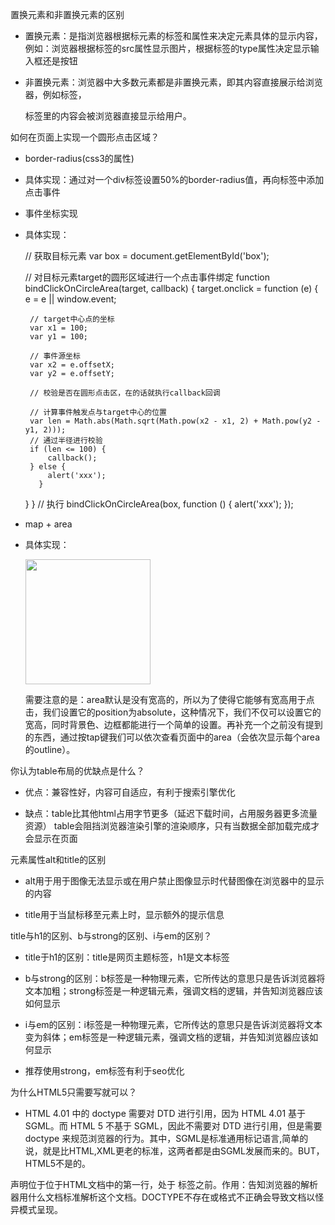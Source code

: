 置换元素和非置换元素的区别

- 置换元素：是指浏览器根据标元素的标签和属性来决定元素具体的显示内容，例如：浏览器根据标签的src属性显示图片，根据标签的type属性决定显示输入框还是按钮

- 非置换元素：浏览器中大多数元素都是非置换元素，即其内容直接展示给浏览器，例如<label>标签，<p>标签里的内容会被浏览器直接显示给用户。


如何在页面上实现一个圆形点击区域？

- border-radius(css3的属性)

 - 具体实现：通过对一个div标签设置50%的border-radius值，再向标签中添加点击事件

- 事件坐标实现

 - 具体实现：

    // 获取目标元素
    var box = document.getElementById('box');

    // 对目标元素target的圆形区域进行一个点击事件绑定
    function bindClickOnCircleArea(target, callback) {
      target.onclick = function (e) {
        e = e || window.event;

        // target中心点的坐标
        var x1 = 100;
        var y1 = 100;

        // 事件源坐标
        var x2 = e.offsetX;
        var y2 = e.offsetY;

        // 校验是否在圆形点击区，在的话就执行callback回调

        // 计算事件触发点与target中心的位置
        var len = Math.abs(Math.sqrt(Math.pow(x2 - x1, 2) + Math.pow(y2 - y1, 2)));
        // 通过半径进行校验
        if (len <= 100) {
            callback();
        } else {
            alert('xxx');
          }
      }
    }
    // 执行
    bindClickOnCircleArea(box, function () {
      alert('xxx');
    });

- map + area

 - 具体实现：

    <img src="../imgs/test.jpg" width="200" border="0" usemap="#Map" />
    <map name="Map" id="Map">
    <area shape="circle" coords="100,100,100" href="http://www.baidu.com" target="_blank" />
    </map>

    需要注意的是：area默认是没有宽高的，所以为了使得它能够有宽高用于点击，我们设置它的position为absolute，这种情况下，我们不仅可以设置它的宽高，同时背景色、边框都能进行一个简单的设置。再补充一个之前没有提到的东西，通过按tap键我们可以依次查看页面中的area（会依次显示每个area的outline）。

你认为table布局的优缺点是什么？

- 优点：兼容性好，内容可自适应，有利于搜索引擎优化

- 缺点：table比其他html占用字节更多（延迟下载时间，占用服务器更多流量资源）
        table会阻挡浏览器渲染引擎的渲染顺序，只有当数据全部加载完成才会显示在页面

元素属性alt和title的区别

- alt用于用于图像无法显示或在用户禁止图像显示时代替图像在浏览器中的显示的内容

- title用于当鼠标移至元素上时，显示额外的提示信息

title与h1的区别、b与strong的区别、i与em的区别？

- title于h1的区别：title是网页主题标签，h1是文本标签

- b与strong的区别：b标签是一种物理元素，它所传达的意思只是告诉浏览器将文本加粗；strong标签是一种逻辑元素，强调文档的逻辑，并告知浏览器应该如何显示

- i与em的区别：i标签是一种物理元素，它所传达的意思只是告诉浏览器将文本变为斜体；em标签是一种逻辑元素，强调文档的逻辑，并告知浏览器应该如何显示

- 推荐使用strong，em标签有利于seo优化

为什么HTML5只需要写<!DOCTYPE HTML>就可以？

- HTML 4.01 中的 doctype 需要对 DTD 进行引用，因为 HTML 4.01 基于 SGML。而 HTML 5 不基于 SGML，因此不需要对 DTD 进行引用，但是需要 doctype 来规范浏览器的行为。其中，SGML是标准通用标记语言,简单的说，就是比HTML,XML更老的标准，这两者都是由SGML发展而来的。BUT，HTML5不是的。

<!DOCTYPE>声明位于位于HTML文档中的第一行，处于 <html> 标签之前。作用：告知浏览器的解析器用什么文档标准解析这个文档。DOCTYPE不存在或格式不正确会导致文档以怪异模式呈现。